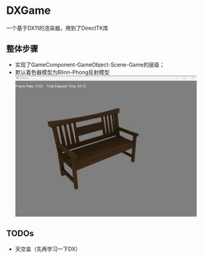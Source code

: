 # DXGame

一个基于DX11的渲染器，用到了DirectTK库

整体步骤
------

- 实现了GameComponent-GameObject-Scene-Game的层级；
- 默认着色器模型为Blinn-Phong反射模型
  ![Jinx](./ScreenShots/BlinnPhong.gif)

TODOs
------

- 天空盒（先再学习一下DX）
